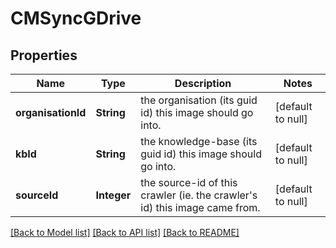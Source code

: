 # CMSyncGDrive
## Properties

| Name | Type | Description | Notes |
|------------ | ------------- | ------------- | -------------|
| **organisationId** | **String** | the organisation (its guid id) this image should go into. | [default to null] |
| **kbId** | **String** | the knowledge-base (its guid id) this image should go into. | [default to null] |
| **sourceId** | **Integer** | the source-id of this crawler (ie. the crawler&#39;s id) this image came from. | [default to null] |

[[Back to Model list]](../README.md#documentation-for-models) [[Back to API list]](../README.md#documentation-for-api-endpoints) [[Back to README]](../README.md)

